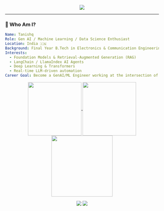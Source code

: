 <p align="center">
  <img src="https://readme-typing-svg.herokuapp.com?font=Fira+Code&size=22&pause=1000&color=36BCF7&vCenter=true&multiline=true&width=700&height=80&lines=GenAI+Engineer+%7C+Machine+Learning+%7C+Data+Science;LLMs+%7C+LangChain+%7C+NLP+%7C+Prompt+Engineering+%7C+Python" />
</p>

---

### 👋 Who Am I?

```yaml
Name: Tanishq 
Role: Gen AI / Machine Learning / Data Science Enthusiast
Location: India 🇮🇳
Background: Final Year B.Tech in Electronics & Communication Engineering
Interests:
  - Foundation Models & Retrieval-Augmented Generation (RAG)
  - LangChain / LlamaIndex AI Agents
  - Deep Learning & Transformers
  - Real-time LLM-driven automation
Career Goal: Become a GenAI/ML Engineer working at the intersection of AI + Systems
```
<p align="center"> 
<a href="https://github-readme-stats.vercel.app/api?username=soultysprings&show_icons=true&theme=great-gatsby">
  <img height=175 align="center" src="https://github-readme-stats.vercel.app/api?username=soultysprings&show_icons=true&rank_icon=github&theme=great-gatsby" />
</a>
<a href="https://github-readme-stats.vercel.app/api/top-langs/?username=soultysprings&show_icons=true&theme=great-gatsby&layout=compact">
  <img height=175 align="center" src="https://github-readme-stats.vercel.app/api/top-langs/?username=soultysprings&show_icons=true&theme=great-gatsby&layout=compact&langs_count=8&card_width=320" />
</a>
<a href="https://github-readme-stats.vercel.app/api/wakatime?username=ramendls&show_icons=true&theme=great-gatsby&layout=compact">
  <img height=200 align="center" src="https://github-readme-stats.vercel.app/api/wakatime?username=ramendls&show_icons=true&theme=great-gatsby&layout=compact&langs_count=8&card_width=320" />
</a>
</p>



<p align="center"> <a href="mailto:gamerexprt@gmail.com"><img src="https://img.shields.io/badge/-Email-c14438?style=flat&logo=gmail&logoColor=white"/></a> <a href="https://github.com/SoultySprings"><img src="https://img.shields.io/badge/-GitHub-black?style=flat&logo=github"/></a> </p>

